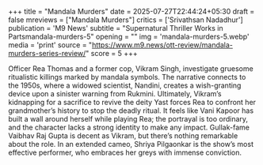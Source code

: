 +++
title = "Mandala Murders"
date = 2025-07-27T22:44:24+05:30
draft = false
mreviews = ["Mandala Murders"]
critics = ['Srivathsan Nadadhur']
publication = 'M9 News'
subtitle = "Supernatural Thriller Works in Partsmandala-murders-5"
opening = ""
img = 'mandala-murders-5.webp'
media = 'print'
source = "https://www.m9.news/ott-review/mandala-murders-series-review/"
score = 5
+++

Officer Rea Thomas and a former cop, Vikram Singh, investigate gruesome ritualistic killings marked by mandala symbols. The narrative connects to the 1950s, where a widowed scientist, Nandini, creates a wish-granting device upon a sinister warning from Rukmini. Ultimately, Vikram’s kidnapping for a sacrifice to revive the deity Yast forces Rea to confront her grandmother’s history to stop the deadly ritual. It feels like Vani Kapoor has built a wall around herself while playing Rea; the portrayal is too ordinary, and the character lacks a strong identity to make any impact. Gullak-fame Vaibhav Raj Gupta is decent as Vikram, but there’s nothing remarkable about the role. In an extended cameo, Shriya Pilgaonkar is the show’s most effective performer, who embraces her greys with immense conviction.
